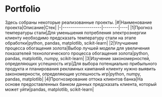# Portfolio
Здесь собраны некоторые реализованные проекты.
|#|Наименование проекта|Описание|Стек|
|-|--------------------|--------|----|
|1|Прогноз температуры стали|Для уменьшения потребления электроэнергии клиенту необходимо предсказать температуру стали на этапе обработки|python, pandas, matplotlib, scikit-learn|
|2|Улучшение процесса обогащения золота|Выбор лучшей модели для увеличения показателей технологического процесса обогащения золота|python, pandas, matplotlib, numpy, scikit-learn|
|3|Изучение закономерностей, определяющих успешность игр|Для выбора потенциально прибыльного продукта и планирования рекламных кампаний клиенту нужно выявить закономерности, определяющие успешность игр|python, numpy, pandas, matplotlib|
|4|Прогнозирование оттока клиентов банка|На основе предоставленных банком данных предсказать клиента, который может уйти|pandas, matplotlib, scikit-learn|
